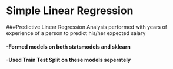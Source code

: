 # Simple Linear Regression
###Predictive Linear Regression Analysis performed with years of experience of a person to predict his/her expected salary
#### -Formed models on both statsmodels and sklearn
#### -Used Train Test Split on these models seperately 
